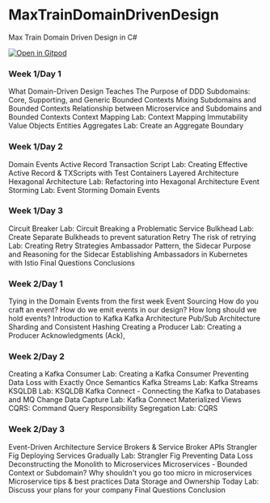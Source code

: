 # MaxTrainDomainDrivenDesign
Max Train Domain Driven Design in C#

[![Open in Gitpod](https://gitpod.io/button/open-in-gitpod.svg)](https://gitpod.io/github.com/dhinojosa/MaxTrainDomainDrivenDesign)

### Week 1/Day 1
What Domain-Driven Design Teaches
The Purpose of DDD
Subdomains: Core, Supporting, and Generic
Bounded Contexts
Mixing Subdomains and Bounded Contexts
Relationship between Microservice and Subdomains and Bounded Contexts
Context Mapping
Lab: Context Mapping
Immutability
Value Objects
Entities
Aggregates
Lab: Create an Aggregate Boundary

### Week 1/Day 2
Domain Events
Active Record
Transaction Script
Lab: Creating Effective Active Record & TXScripts with Test Containers
Layered Architecture
Hexagonal Architecture
Lab: Refactoring into Hexagonal Architecture
Event Storming
Lab: Event Storming 
Domain Events

### Week 1/Day 3
Circuit Breaker
Lab: Circuit Breaking a Problematic Service
Bulkhead
Lab: Create Separate Bulkheads to prevent saturation
Retry
The risk of retrying
Lab: Creating Retry Strategies
Ambassador Pattern, the Sidecar
Purpose and Reasoning for the Sidecar
 Establishing Ambassadors in Kubernetes with Istio
 Final Questions
Conclusions


### Week 2/Day 1
Tying in the Domain Events from the first week
Event Sourcing
How do you craft an event?
How do we emit events in our design?
How long should we hold events?
Introduction to Kafka
Kafka Architecture
Pub/Sub Architecture
Sharding and Consistent Hashing
Creating a Producer
Lab: Creating a Producer
Acknowledgments (Ack), 

### Week 2/Day 2
Creating a Kafka Consumer
Lab: Creating a Kafka Consumer
Preventing Data Loss with Exactly Once Semantics
Kafka Streams
Lab: Kafka Streams
KSQLDB
Lab: KSQLDB
Kafka Connect - Connecting the Kafka to Databases and MQ
Change Data Capture
Lab: Kafka Connect
Materialized Views
CQRS: Command Query Responsibility Segregation
Lab: CQRS

### Week 2/Day 3

Event-Driven Architecture
Service Brokers & Service Broker APIs
Strangler Fig Deploying Services Gradually
Lab: Strangler Fig
Preventing Data Loss
Deconstructing the Monolith to Microservices
Microservices - Bounded Context or Subdomain?
Why shouldn't you go too micro in microservices
Microservice tips & best practices
Data Storage and Ownership Today
Lab: Discuss your plans for your company
Final Questions
Conclusion
